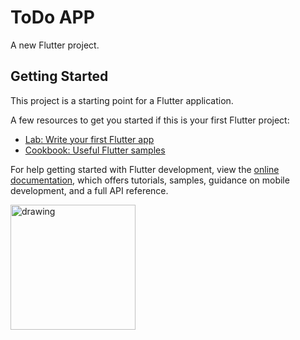 # ToDo APP

A new Flutter project.

## Getting Started

This project is a starting point for a Flutter application.

A few resources to get you started if this is your first Flutter project:

- [Lab: Write your first Flutter app](https://docs.flutter.dev/get-started/codelab)
- [Cookbook: Useful Flutter samples](https://docs.flutter.dev/cookbook)

For help getting started with Flutter development, view the
[online documentation](https://docs.flutter.dev/), which offers tutorials,
samples, guidance on mobile development, and a full API reference.

<img src="https://github.com/Wahyu-Sedana/ToDo-APP/assets/69441310/ec0de1e1-b9f9-4b06-9c26-e180a0b3181b" alt="drawing" style="width:200px;"/>

